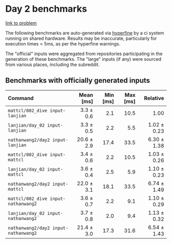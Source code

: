 # Day 2 benchmarks

[link to problem](http://adventofcode.com/2021/day/2)

The following benchmarks are auto-generated via [hyperfine](https://github.com/sharkdp/hyperfine) by a ci system running on shared hardware. Results may be inaccurate, particularly for execution times < 5ms, as per the hyperfine warnings.

The "official" inputs were aggregated from repositories participating in the generation of these benchmarks. The "large" inputs (if any) were sourced from various places, including the subreddit.

## Benchmarks with officially generated inputs
| Command | Mean [ms] | Min [ms] | Max [ms] | Relative |
|:---|---:|---:|---:|---:|
| `mattcl/002_dive input-lanjian` | 3.3 ± 0.6 | 2.1 | 10.5 | 1.00 |
| `lanjian/day_02 input-lanjian` | 3.3 ± 0.5 | 2.2 | 5.5 | 1.02 ± 0.23 |
| `nathanwang2/day2 input-lanjian` | 20.6 ± 2.9 | 17.4 | 33.5 | 6.30 ± 1.38 |
| `mattcl/002_dive input-mattcl` | 3.4 ± 0.6 | 2.2 | 10.5 | 1.03 ± 0.26 |
| `lanjian/day_02 input-mattcl` | 3.6 ± 0.4 | 2.5 | 5.9 | 1.10 ± 0.23 |
| `nathanwang2/day2 input-mattcl` | 22.0 ± 3.1 | 18.1 | 33.5 | 6.74 ± 1.49 |
| `mattcl/002_dive input-nathanwang2` | 3.6 ± 0.7 | 2.2 | 9.1 | 1.10 ± 0.29 |
| `lanjian/day_02 input-nathanwang2` | 3.7 ± 0.8 | 2.0 | 9.4 | 1.13 ± 0.32 |
| `nathanwang2/day2 input-nathanwang2` | 21.4 ± 3.0 | 17.3 | 31.6 | 6.54 ± 1.43 |

